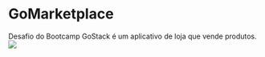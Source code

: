 # GoMarketplace
Desafio do Bootcamp GoStack é um aplicativo de loja que vende produtos. 
<img src="/assets/gomarketplace.png" />
